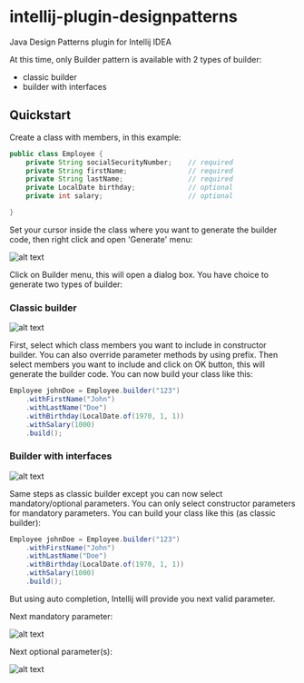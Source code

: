 # intellij-plugin-designpatterns
Java Design Patterns plugin for Intellij IDEA

At this time, only Builder pattern is available with 2 types of builder:
- classic builder
- builder with interfaces

## Quickstart

Create a class with members, in this example:

```java
public class Employee {
    private String socialSecurityNumber;    // required
    private String firstName;               // required
    private String lastName;                // required
    private LocalDate birthday;             // optional
    private int salary;                     // optional

}
```

Set your cursor inside the class where you want to generate the builder code, then right click and open 'Generate' menu:

![alt text](https://github.com/sbouclier/intellij-plugin-designpatterns/blob/master/public/images/generate.png?raw=true "Generate")

Click on Builder menu, this will open a dialog box. You have choice to generate two types of builder:

### Classic builder

![alt text](https://github.com/sbouclier/intellij-plugin-designpatterns/blob/master/public/images/classic_builder.png?raw=true "Classic builder")

First, select which class members you want to include in constructor builder. You can also override parameter methods by using prefix. Then select members you want to include and click on OK button, this will generate the builder code.
You can now build your class like this:

```java
Employee johnDoe = Employee.builder("123")
    .withFirstName("John")
    .withLastName("Doe")
    .withBirthday(LocalDate.of(1970, 1, 1))
    .withSalary(1000)
    .build();
```

### Builder with interfaces

![alt text](https://github.com/sbouclier/intellij-plugin-designpatterns/blob/master/public/images/builder_with_interfaces.png?raw=true "Builder with interfaces")

Same steps as classic builder except you can now select mandatory/optional parameters. You can only select constructor parameters for mandatory parameters.
You can build your class like this (as classic builder):

```java
Employee johnDoe = Employee.builder("123")
    .withFirstName("John")
    .withLastName("Doe")
    .withBirthday(LocalDate.of(1970, 1, 1))
    .withSalary(1000)
    .build();
```

But using auto completion, Intellij will provide you next valid parameter.

Next mandatory parameter:

![alt text](https://github.com/sbouclier/intellij-plugin-designpatterns/blob/master/public/images/mandatory_parameter_completion.png?raw=true "Auto completion of next mandatory parameter")

Next optional parameter(s):

![alt text](https://github.com/sbouclier/intellij-plugin-designpatterns/blob/master/public/images/optional_parameter_completion.png?raw=true "Auto completion of next optional parameter(s)")
